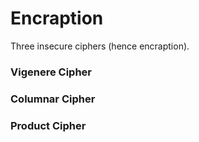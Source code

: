 # Encraption
Three insecure ciphers (hence encraption).  

### Vigenere Cipher
### Columnar Cipher
### Product Cipher
